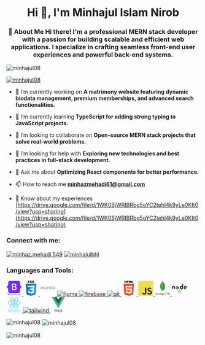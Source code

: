 <h1 align="center">Hi 👋, I'm Minhajul Islam Nirob</h1>
<h3 align="center">🚀 About Me Hi there! I'm a professional MERN stack developer with a passion for building scalable and efficient web applications. I specialize in crafting seamless front-end user experiences and powerful back-end systems.</h3>

<p align="left"> <img src="https://komarev.com/ghpvc/?username=minhajul08&label=Profile%20views&color=0e75b6&style=flat" alt="minhajul08" /> </p>

<p align="left"> <a href="https://github.com/ryo-ma/github-profile-trophy"><img src="https://github-profile-trophy.vercel.app/?username=minhajul08" alt="minhajul08" /></a> </p>

- 🔭 I’m currently working on **A matrimony website featuring dynamic biodata management, premium memberships, and advanced search functionalities.**

- 🌱 I’m currently learning **TypeScript for adding strong typing to JavaScript projects.**

- 👯 I’m looking to collaborate on **Open-source MERN stack projects that solve real-world problems.**

- 🤝 I’m looking for help with **Exploring new technologies and best practices in full-stack development.**

- 💬 Ask me about **Optimizing React components for better performance.**

- 📫 How to reach me **minhazmehadi61@gmail.com**

- 📄 Know about my experiences [https://drive.google.com/file/d/1WK0SjWRIBRbg5oYC2tehl4k9yLe0KIt0/view?usp=sharing](https://drive.google.com/file/d/1WK0SjWRIBRbg5oYC2tehl4k9yLe0KIt0/view?usp=sharing)

<h3 align="left">Connect with me:</h3>
<p align="left">
<a href="https://fb.com/minhaz.mehadi.549" target="blank"><img align="center" src="https://raw.githubusercontent.com/rahuldkjain/github-profile-readme-generator/master/src/images/icons/Social/facebook.svg" alt="minhaz.mehadi.549" height="30" width="40" /></a>
<a href="https://instagram.com/minhajulbhl" target="blank"><img align="center" src="https://raw.githubusercontent.com/rahuldkjain/github-profile-readme-generator/master/src/images/icons/Social/instagram.svg" alt="minhajulbhl" height="30" width="40" /></a>
</p>

<h3 align="left">Languages and Tools:</h3>
<p align="left"> <a href="https://getbootstrap.com" target="_blank" rel="noreferrer"> <img src="https://raw.githubusercontent.com/devicons/devicon/master/icons/bootstrap/bootstrap-plain-wordmark.svg" alt="bootstrap" width="40" height="40"/> </a> <a href="https://www.w3schools.com/css/" target="_blank" rel="noreferrer"> <img src="https://raw.githubusercontent.com/devicons/devicon/master/icons/css3/css3-original-wordmark.svg" alt="css3" width="40" height="40"/> </a> <a href="https://expressjs.com" target="_blank" rel="noreferrer"> <img src="https://raw.githubusercontent.com/devicons/devicon/master/icons/express/express-original-wordmark.svg" alt="express" width="40" height="40"/> </a> <a href="https://www.figma.com/" target="_blank" rel="noreferrer"> <img src="https://www.vectorlogo.zone/logos/figma/figma-icon.svg" alt="figma" width="40" height="40"/> </a> <a href="https://firebase.google.com/" target="_blank" rel="noreferrer"> <img src="https://www.vectorlogo.zone/logos/firebase/firebase-icon.svg" alt="firebase" width="40" height="40"/> </a> <a href="https://git-scm.com/" target="_blank" rel="noreferrer"> <img src="https://www.vectorlogo.zone/logos/git-scm/git-scm-icon.svg" alt="git" width="40" height="40"/> </a> <a href="https://www.w3.org/html/" target="_blank" rel="noreferrer"> <img src="https://raw.githubusercontent.com/devicons/devicon/master/icons/html5/html5-original-wordmark.svg" alt="html5" width="40" height="40"/> </a> <a href="https://developer.mozilla.org/en-US/docs/Web/JavaScript" target="_blank" rel="noreferrer"> <img src="https://raw.githubusercontent.com/devicons/devicon/master/icons/javascript/javascript-original.svg" alt="javascript" width="40" height="40"/> </a> <a href="https://www.mongodb.com/" target="_blank" rel="noreferrer"> <img src="https://raw.githubusercontent.com/devicons/devicon/master/icons/mongodb/mongodb-original-wordmark.svg" alt="mongodb" width="40" height="40"/> </a> <a href="https://nodejs.org" target="_blank" rel="noreferrer"> <img src="https://raw.githubusercontent.com/devicons/devicon/master/icons/nodejs/nodejs-original-wordmark.svg" alt="nodejs" width="40" height="40"/> </a> <a href="https://reactjs.org/" target="_blank" rel="noreferrer"> <img src="https://raw.githubusercontent.com/devicons/devicon/master/icons/react/react-original-wordmark.svg" alt="react" width="40" height="40"/> </a> <a href="https://tailwindcss.com/" target="_blank" rel="noreferrer"> <img src="https://www.vectorlogo.zone/logos/tailwindcss/tailwindcss-icon.svg" alt="tailwind" width="40" height="40"/> </a> <a href="https://vuejs.org/" target="_blank" rel="noreferrer"> <img src="https://raw.githubusercontent.com/devicons/devicon/master/icons/vuejs/vuejs-original-wordmark.svg" alt="vuejs" width="40" height="40"/> </a> </p>

<p><img align="left" src="https://github-readme-stats.vercel.app/api/top-langs?username=minhajul08&show_icons=true&locale=en&layout=compact" alt="minhajul08" /></p>

<p>&nbsp;<img align="center" src="https://github-readme-stats.vercel.app/api?username=minhajul08&show_icons=true&locale=en" alt="minhajul08" /></p>

<p><img align="center" src="https://github-readme-streak-stats.herokuapp.com/?user=minhajul08&" alt="minhajul08" /></p>
